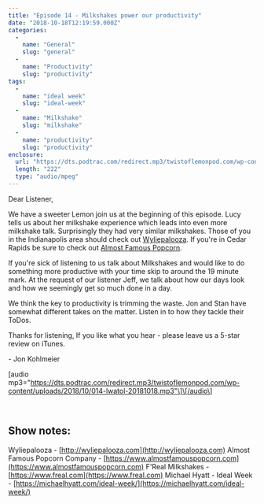 ```yaml
---
title: "Episode 14 - Milkshakes power our productivity"
date: "2018-10-18T12:19:59.000Z"
categories: 
  - 
    name: "General"
    slug: "general"
  - 
    name: "Productivity"
    slug: "productivity"
tags: 
  - 
    name: "ideal week"
    slug: "ideal-week"
  - 
    name: "Milkshake"
    slug: "milkshake"
  - 
    name: "productivity"
    slug: "productivity"
enclosure: 
  url: "https://dts.podtrac.com/redirect.mp3/twistoflemonpod.com/wp-content/uploads/2018/10/014-lwatol-20181018.mp3"
  length: "222"
  type: "audio/mpeg"
---
```


Dear Listener,

We have a sweeter Lemon join us at the beginning of this episode. Lucy tells us about her milkshake experience which leads into even more milkshake talk. Surprisingly they had very similar milkshakes. Those of you in the Indianapolis area should check out [Wyliepalooza](http://wyliepalooza.com). If you're in Cedar Rapids be sure to check out [Almost Famous Popcorn](https://www.almostfamouspopcorn.com).

If you're sick of listening to us talk about Milkshakes and would like to do something more productive with your time skip to around the 19 minute mark. At the request of our listener Jeff, we talk about how our days look and how we seemingly get so much done in a day.

We think the key to productivity is trimming the waste. Jon and Stan have somewhat different takes on the matter. Listen in to how they tackle their ToDos.

Thanks for listening, If you like what you hear - please leave us a 5-star review on iTunes.

\- Jon Kohlmeier

\[audio mp3="https://dts.podtrac.com/redirect.mp3/twistoflemonpod.com/wp-content/uploads/2018/10/014-lwatol-20181018.mp3"\]\[/audio\]

 

## Show notes:

Wyliepalooza - [http://wyliepalooza.com](http://wyliepalooza.com) Almost Famous Popcorn Company - [https://www.almostfamouspopcorn.com](https://www.almostfamouspopcorn.com) F'Real Milkshakes - [https://www.freal.com](https://www.freal.com) Michael Hyatt - Ideal Week - [https://michaelhyatt.com/ideal-week/](https://michaelhyatt.com/ideal-week/)
